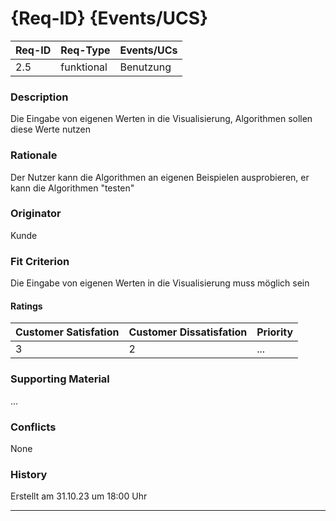 # {Req-ID} {Events/UCS}

| Req-ID | Req-Type | Events/UCs |
|--------|----------|------------|
| 2.5    | funktional | Benutzung |

### Description
Die Eingabe von eigenen Werten in die Visualisierung, Algorithmen sollen diese Werte nutzen 

### Rationale
Der Nutzer kann die Algorithmen an eigenen Beispielen ausprobieren, er kann die Algorithmen "testen"

### Originator
Kunde

### Fit Criterion
Die Eingabe von eigenen Werten in die Visualisierung muss möglich sein

#### Ratings
| Customer Satisfation | Customer Dissatisfation | Priority |
|----------------------|-------------------------|----------|
| 3                    | 2                       | ...      |

### Supporting Material
...

### Conflicts
None

### History
Erstellt am 31.10.23 um 18:00 Uhr

---
